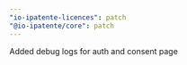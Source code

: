 ```yaml
---
"io-ipatente-licences": patch
"@io-ipatente/core": patch
---
```


Added debug logs for auth and consent page
